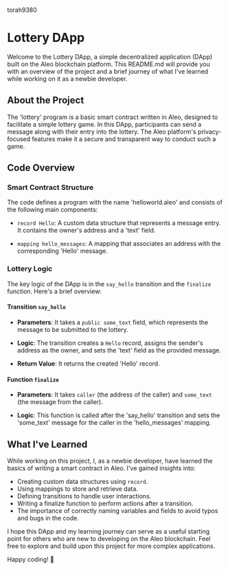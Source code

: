 torah9380

# Lottery DApp

Welcome to the Lottery DApp, a simple decentralized application (DApp) built on the Aleo blockchain platform. This README.md will provide you with an overview of the project and a brief journey of what I've learned while working on it as a newbie developer.

## About the Project

The 'lottery' program is a basic smart contract written in Aleo, designed to facilitate a simple lottery game. In this DApp, participants can send a message along with their entry into the lottery. The Aleo platform's privacy-focused features make it a secure and transparent way to conduct such a game.

## Code Overview

### Smart Contract Structure

The code defines a program with the name 'helloworld.aleo' and consists of the following main components:

- `record Hello`: A custom data structure that represents a message entry. It contains the owner's address and a 'text' field.

- `mapping hello_messages`: A mapping that associates an address with the corresponding 'Hello' message.

### Lottery Logic

The key logic of the DApp is in the `say_hello` transition and the `finalize` function. Here's a brief overview:

#### Transition `say_hello`

- **Parameters**: It takes a `public some_text` field, which represents the message to be submitted to the lottery.

- **Logic**: The transition creates a `Hello` record, assigns the sender's address as the owner, and sets the 'text' field as the provided message.

- **Return Value**: It returns the created 'Hello' record.

#### Function `finalize`

- **Parameters**: It takes `caller` (the address of the caller) and `some_text` (the message from the caller).

- **Logic**: This function is called after the 'say_hello' transition and sets the 'some_text' message for the caller in the 'hello_messages' mapping.

## What I've Learned

While working on this project, I, as a newbie developer, have learned the basics of writing a smart contract in Aleo. I've gained insights into:

- Creating custom data structures using `record`.
- Using mappings to store and retrieve data.
- Defining transitions to handle user interactions.
- Writing a finalize function to perform actions after a transition.
- The importance of correctly naming variables and fields to avoid typos and bugs in the code.

I hope this DApp and my learning journey can serve as a useful starting point for others who are new to developing on the Aleo blockchain. Feel free to explore and build upon this project for more complex applications.

Happy coding! 🚀

